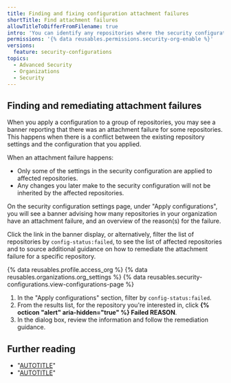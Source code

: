 ```yaml
---
title: Finding and fixing configuration attachment failures
shortTitle: Find attachment failures
allowTitleToDifferFromFilename: true
intro: 'You can identify any repositories where the security configuration could not be attached, and follow guidance to remediate the problem.'
permissions: '{% data reusables.permissions.security-org-enable %}'
versions:
  feature: security-configurations
topics:
  - Advanced Security
  - Organizations
  - Security
---
```


## Finding and remediating attachment failures

When you apply a configuration to a group of repositories, you may see a banner reporting that there was an attachment failure for some repositories. This happens when there is a conflict between the existing repository settings and the configuration that you applied.

When an attachment failure happens:
* Only some of the settings in the security configuration are applied to affected repositories.
* Any changes you later make to the security configuration will not be inherited by the affected repositories.

On the security configuration settings page, under "Apply configurations", you will see a banner advising how many repositories in your organization have an attachment failure, and an overview of the reason(s) for the failure.

Click the link in the banner display, or alternatively, filter the list of repositories by `config-status:failed`, to see the list of affected repositories and to source additional guidance on how to remediate the attachment failure for a specific repository.

{% data reusables.profile.access_org %}
{% data reusables.organizations.org_settings %}
{% data reusables.security-configurations.view-configurations-page %}
1. In the "Apply configurations" section, filter by `config-status:failed`.
1. From the results list, for the repository you're interested in, click **{% octicon "alert" aria-hidden="true" %} Failed REASON**.
1. In the dialog box, review the information and follow the remediation guidance.

## Further reading

* "[AUTOTITLE](/code-security/securing-your-organization/troubleshooting-security-configurations/a-repository-is-using-advanced-setup-for-code-scanning)"
* "[AUTOTITLE](/code-security/securing-your-organization/troubleshooting-security-configurations/not-enough-github-advanced-security-licenses)"
